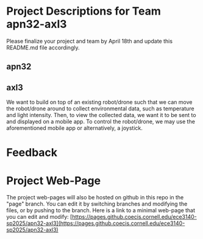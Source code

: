 # Project Descriptions for Team apn32-axl3

Please finalize your project and team by April 18th and update this README.md file accordingly.

## apn32
## axl3
We want to build on top of an existing robot/drone such that we can move the robot/drone around to collect environmental data, such as temperature and light intensity. Then, to view the collected data, we want it to be sent to and displayed on a mobile app. To control the robot/drone, we may use the aforementioned mobile app or alternatively, a joystick. 
# Feedback

# Project Web-Page

The project web-pages will also be hosted on github in this repo in the "page" branch. You can edit it by switching branches and modifying the files, or by pushing to the branch. Here is a link to a minimal web-page that you can edit and modify: [https://pages.github.coecis.cornell.edu/ece3140-sp2025/apn32-axl3](https://pages.github.coecis.cornell.edu/ece3140-sp2025/apn32-axl3)
